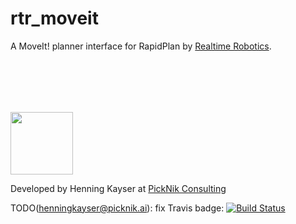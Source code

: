 # rtr_moveit

A MoveIt! planner interface for RapidPlan by [Realtime Robotics](http://rtr.ai/).

<br><br>
--------------------------------------------------------------------

<img src="https://picknik.ai/images/logo.jpg" width="100">              

Developed by Henning Kayser at [PickNik Consulting](http://picknik.ai/)

TODO(henningkayser@picknik.ai): fix Travis badge:
[![Build Status](https://travis-ci.com/PickNikRobotics/rtr_moveit.svg?token=o9hPQnr2kShM9ckDs6J8&branch=master)](https://travis-ci.com/PickNikRobotics/rtr_moveit)
